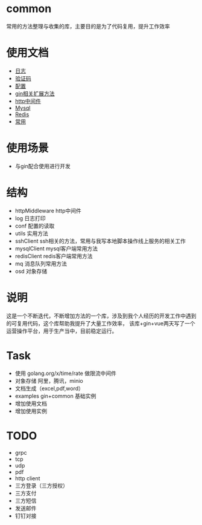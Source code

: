 # common
常用的方法整理与收集的库，主要目的是为了代码复用，提升工作效率

# 使用文档

- [日志](log/README.md) 
- [验证码](captcha/README.md)
- [配置](conf/README.md)
- [gin相关扩展方法](ginHelper/README.md)
- [http中间件](httpMiddleware/README.md)
- [Mysql](mysqlClient/README.md)
- [Redis](redisClient/README.md)
- [常用](utils/README.md)

# 使用场景
- 与gin配合使用进行开发

# 结构
- httpMiddleware    http中间件
- log       日志打印
- conf      配置的读取
- utils     实用方法
- sshClient       ssh相关的方法，常用与我写本地脚本操作线上服务的相关工作
- mysqlClient     mysql客户端常用方法
- redisClient     redis客户端常用方法
- mq              消息队列常用方法
- osd             对象存储


# 说明
这是一个不断迭代，不断增加方法的一个库，涉及到我个人经历的开发工作中遇到的可复用代码，这个库帮助我提升了大量工作效率，
该库+gin+vue两天写了一个运营操作平台，用于生产当中，目前稳定运行。


# Task
- 使用 golang.org/x/time/rate 做限流中间件
- 对象存储 阿里，腾讯，minio
- 文档生成（excel,pdf,word）
- examples gin+common 基础实例
- 增加使用文档
- 增加使用实例

# TODO
- grpc
- tcp
- udp
- pdf
- http client
- 三方登录（三方授权）
- 三方支付
- 三方短信
- 发送邮件
- 钉钉对接
